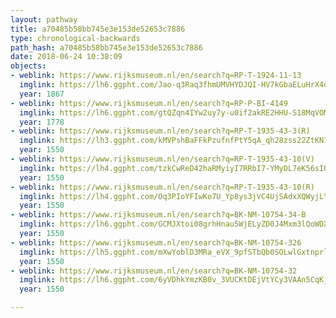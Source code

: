 ```yaml
---
layout: pathway
title: a70485b58bb745e3e153de52653c7886
type: chronological-backwards
path_hash: a70485b58bb745e3e153de52653c7886
date: 2018-06-24 10:38:09
objects:
- weblink: https://www.rijksmuseum.nl/en/search?q=RP-T-1924-11-13
  imglink: https://lh6.ggpht.com/Jao-q3Raq3fhmUMVHYDJQI-HV7kGbaELuHrX4d-_kFubeFHGtvQaN_H-K86J7zkvoQz4kKkyHIucCdkxkWoQFKpSiz4=s200
  year: 1867
- weblink: https://www.rijksmuseum.nl/en/search?q=RP-P-BI-4149
  imglink: https://lh6.ggpht.com/gtQZqn4IYw2uy7y-u0if2akRE2HHU-S18MqVOM9Xuj-lBqolKMMwl3IRyf-jTvxT7EMEO5fbo3GaDDBZ_j4IyV7dEHCg=s200
  year: 1778
- weblink: https://www.rijksmuseum.nl/en/search?q=RP-T-1935-43-3(R)
  imglink: https://lh3.ggpht.com/kMVPshBaFFkPzufnfPtY5qA_qh28zss22ZtKN7lzN9pim8NDlk9EqeN02sXLlS-0YLPTrOaXdQVFearM0BjFY_Sa1chS=s200
  year: 1550
- weblink: https://www.rijksmuseum.nl/en/search?q=RP-T-1935-43-10(V)
  imglink: https://lh4.ggpht.com/tzkCwReD42haRMyiyI7RRbI7-YMyDL7eK56sIQmjcaCLkDxmjpRLkG6NnyD9xvtM1X-5vZTo0sAtJMYbea-BWo9hZNw=s200
  year: 1550
- weblink: https://www.rijksmuseum.nl/en/search?q=RP-T-1935-43-10(R)
  imglink: https://lh4.ggpht.com/Oq3PIoYFIwKo7U_Yp8ys3jVC4UjSAdxXQWyjLYNuHXTWC6YZXFJTrelDDpmztdx0ecStjzH5YbnyF8aEkHSymo8v4gw=s200
  year: 1550
- weblink: https://www.rijksmuseum.nl/en/search?q=BK-NM-10754-34-B
  imglink: https://lh6.ggpht.com/GCMJXtoi08grhHnau5WjELyZD0J4Mxm3lQoWDX20jqtbt7fITTsQI_woEuUdboKt65eu039NIYHl9u97t1Uf2c9hTRo=s200
  year: 1550
- weblink: https://www.rijksmuseum.nl/en/search?q=BK-NM-10754-326
  imglink: https://lh5.ggpht.com/mXwYoblD3MRa_eVX_9pfSTbQb0SOLwlGxtnprlJrmkC43LCMCSwDXTxbkr2HzQT6d5yVwwUc0jTCmqgaUv-JCb4cWVg=s200
  year: 1550
- weblink: https://www.rijksmuseum.nl/en/search?q=BK-NM-10754-32
  imglink: https://lh6.ggpht.com/6yVDhkYmzKB0v_3VUCKtDEjVtYCy3VAAn5CqKj9YXSHmr2hMo5SawvpX-sROawA_GH791ZLISngfcb3XXXcsJeDQ3duF=s200
  year: 1550

---
```

